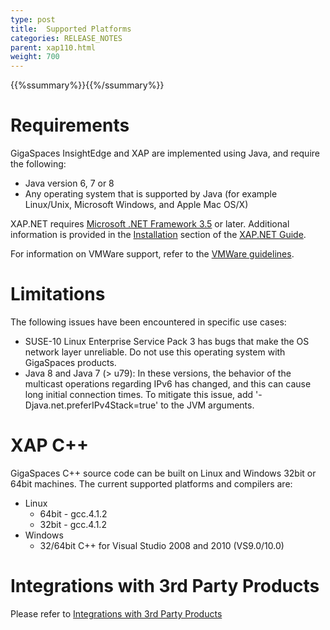 ```yaml
---
type: post
title:  Supported Platforms
categories: RELEASE_NOTES
parent: xap110.html
weight: 700
---
```


{{%ssummary%}}{{%/ssummary%}}
# Requirements

GigaSpaces InsightEdge and XAP are implemented using Java, and require the following:

- Java version 6, 7 or 8
- Any operating system that is supported by Java (for example Linux/Unix, Microsoft Windows, and Apple Mac OS/X)

XAP.NET requires [Microsoft .NET Framework 3.5](http://msdn.microsoft.com/en-us/vstudio/aa496123) or later. Additional information is provided in the [Installation](../dev-dotnet/installation.html) section of the [XAP.NET Guide](../dev-dotnet). 

For information on VMWare support, refer to the [VMWare guidelines](vmware-guidelines.html).

# Limitations

The following issues have been encountered in specific use cases:

- SUSE-10 Linux Enterprise Service Pack 3 has bugs that make the OS network layer unreliable. Do not use this operating system with GigaSpaces products.
- Java 8 and Java 7 (> u79): In these versions, the behavior of the multicast operations regarding IPv6 has changed, and this can cause long initial connection times. To mitigate this issue, add '-Djava.net.preferIPv4Stack=true' to the JVM arguments.

# XAP C++

GigaSpaces C++ source code can be built on Linux and Windows 32bit or 64bit machines.
The current supported platforms and compilers are:

- Linux
   * 64bit - gcc.4.1.2
   * 32bit - gcc.4.1.2
- Windows
   * 32/64bit C++ for Visual Studio 2008 and 2010 (VS9.0/10.0)

# Integrations with 3rd Party Products

Please refer to [Integrations with 3rd Party Products](/release_notes/101third-party.html)

